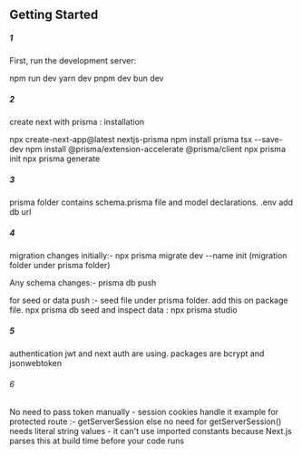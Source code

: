 ## Getting Started

##### 1

First, run the development server:

npm run dev
yarn dev
pnpm dev
bun dev

##### 2  

create next with prisma :  installation

npx create-next-app@latest nextjs-prisma
npm install prisma tsx --save-dev
npm install @prisma/extension-accelerate @prisma/client
npx prisma init
npx prisma generate

##### 3

prisma folder contains schema.prisma file and model declarations.
.env add db url

##### 4

migration changes initially:-
npx prisma migrate dev --name init (migration folder under prisma folder)

Any schema changes:-
prisma db push 

for seed or data push :-
seed file under prisma folder.
add this on package file.
npx prisma db seed
and inspect data : npx prisma studio

##### 5
authentication
jwt and next auth are using.
packages are bcrypt and jsonwebtoken


###### 6
No need to pass token manually - session cookies handle it
example for protected route :- getServerSession else no need for getServerSession()  
needs literal string values - it can't use imported constants because Next.js parses this at build time before your code runs